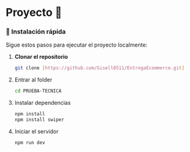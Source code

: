 # Proyecto 🚀

### 📌 Instalación rápida
Sigue estos pasos para ejecutar el proyecto localmente:

1. **Clonar el repositorio**  
   ```bash
   git clone [https://github.com/Gisell0511/EntregaEcommerce.git]
2. Entrar al folder 
    ```bash
    cd PRUEBA-TECNICA

3. Instalar dependencias
    ```bash
    npm install
    npm install swiper 

4. Iniciar el servidor
    ```bash
    npm run dev
